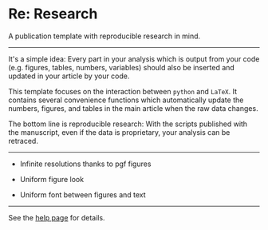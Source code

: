 # Re: Research

A publication template with reproducible research in mind.

---

It's a simple idea: Every part in your analysis which is output from your code (e.g. figures, tables, numbers, variables) should also be inserted and updated in your article by your code.

This template focuses on the interaction between ```python``` and ```LaTeX```. It contains
several convenience functions which automatically update the numbers, figures, and tables in the main article when the raw data changes.

The bottom line is reproducible research: With the scripts published with the manuscript, even if the data is proprietary, your analysis can be retraced.

---

- Infinite resolutions thanks to pgf figures

- Uniform figure look

- Uniform font between figures and text

---

See the [help page](https://htmlpreview.github.io/?https://github.com/maxmahlke/re-research/template.html) for details.

